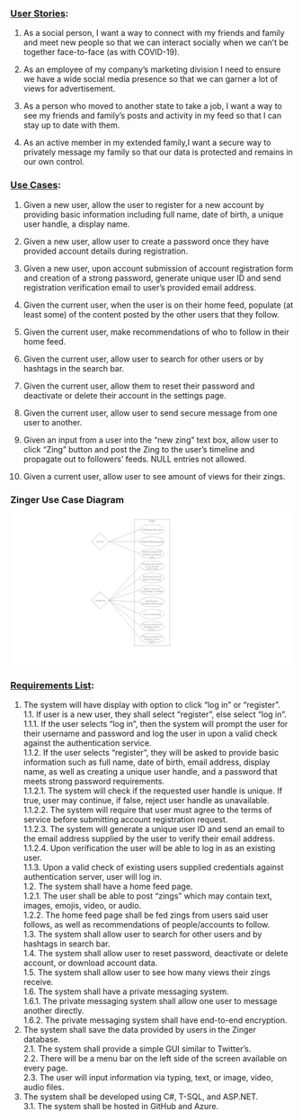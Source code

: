 ### [User Stories](https://github.com/mcforma/Zinger/blob/main/Requirements/User%20Stories):

1. As a social person, I want a way to connect with my friends and family and meet new people so that we can interact 
socially when we can’t be together face-to-face (as with COVID-19).

2. As an employee of my company’s marketing division I need to ensure we have a wide social media presence so that we can 
garner a lot of views for advertisement.

3. As a person who moved to another state to take a job, I want a way to see my friends and family’s posts and activity in 
my feed so that I can stay up to date with them.

4. As an active member in my extended family,I want a secure way to privately message my family so that our data is protected 
and remains in our own control.

### [Use Cases](https://github.com/mcforma/Zinger/blob/main/Requirements/Use%20Cases):

1. Given a new user, allow the user to register for a new account by providing basic information including full name, date of birth, a unique user handle, 
a display name.

2. Given a new user, allow user to create a password once they have provided account details during registration.

3. Given a new user, upon account submission of account registration form and creation of a strong password, generate unique user ID and send registration 
verification email to user’s provided email address.

4. Given the current user, when the user is on their home feed, populate (at least some) of the content posted by the other users that they follow.

5. Given the current user, make recommendations of who to follow in their home feed.

6. Given the current user, allow user to search for other users or by hashtags in the search bar.

7. Given the current user, allow them to reset their password and deactivate or delete their account in the settings page.

8. Given the current user, allow user to send secure message from one user to another.

9. Given an input from a user into the “new zing” text box, allow user to click “Zing” button and post the Zing to the user’s timeline and propagate out to 
followers’ feeds. NULL entries not allowed.

10. Given a current user, allow user to see amount of views for their zings.


### Zinger Use Case Diagram ![Zinger Use Case Diagram](https://github.com/mcforma/Zinger/blob/main/Requirements/Zinger%20Use%20Case%20Diagram.png)

### [Requirements List](https://github.com/mcforma/Zinger/blob/main/Requirements/Requirements%20List):

1. The system will have display with option to click “log in” or “register”.<br>
  1.1. If user is a new user, they shall select “register”, else select “log in”.<br>
    1.1.1. If the user selects “log in”, then the system will prompt the user for their username and password and log the user in upon a valid check against the authentication service.<br>
    1.1.2. If the user selects “register”, they will be asked to provide basic information such as full name, date of birth, email address, display name, as well as creating a unique user handle, and a password that meets strong password requirements.<br>
      1.1.2.1. The system will check if the requested user handle is unique. If true, user may continue, if false, reject user handle as unavailable.<br>
      1.1.2.2. The system will require that user must agree to the terms of service before submitting account registration request.<br>
      1.1.2.3. The system will generate a unique user ID and send an email to the email address supplied by the user to verify their email address.<br>
      1.1.2.4. Upon verification the user will be able to log in as an existing user.<br>
    1.1.3. Upon a valid check of existing users supplied credentials against authentication server, user will log in.<br>
  1.2. The system shall have a home feed page.<br>
    1.2.1. The user shall be able to post “zings” which may contain text, images, emojis, video, or audio.<br>
    1.2.2. The home feed page shall be fed zings from users said user follows, as well as recommendations of people/accounts to follow.<br>
  1.3. The system shall allow user to search for other users and by hashtags in search bar.<br>
  1.4. The system shall allow user to reset password, deactivate or delete account, or download account data.<br>
  1.5. The system shall allow user to see how many views their zings receive.<br>
  1.6. The system shall have a private messaging system.<br>
    1.6.1. The private messaging system shall allow one user to message another directly.<br>
    1.6.2. The private messaging system shall have end-to-end encryption.<br>
2. The system shall save the data provided by users in the Zinger database.<br>
  2.1. The system shall provide a simple GUI similar to Twitter’s.<br>
  2.2. There will be a menu bar on the left side of the screen available on every page.<br>
  2.3. The user will input information via typing, text, or image, video, audio files.<br>
3. The system shall be developed using C#, T-SQL, and ASP.NET.<br>
  3.1. The system shall be hosted in GitHub and Azure.<br>
